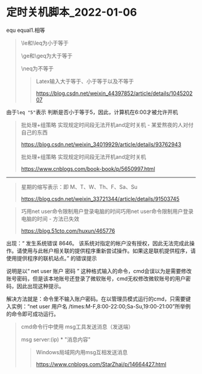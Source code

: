 # 定时关机脚本_2022-01-06

equ  equal1.相等



> \le和\leq为小于等于
>
> \ge和\geq为大于等于
>
> \neq为不等于
>
> > Latex输入大于等于、小于等于以及不等于
> >
> > https://blog.csdn.net/weixin_44397852/article/details/104520207



由于`leq "5"`表示 判断是否小于等于5，因此，计算机在6:00才被允许开机

> 批处理+组策略 实现规定时间段无法开机and定时关机 - 某爱熬夜的人对付自己的东西
>
> https://blog.csdn.net/weixin_34019929/article/details/93762943
>
> 批处理+组策略 实现规定时间段无法开机and定时关机
>
> https://www.cnblogs.com/book-book/p/5650997.html



-------------------------------------------------------------------------------------------------------------------------------



> 星期的缩写表示：即 M、T、W、Th、F、Sa、Su
>
> https://blog.csdn.net/weixin_33721344/article/details/91503745

> 巧用net user命令限制用户登录电脑的时间巧用net user命令限制用户登录电脑的时间 - 方法已失效
>
> https://blog.51cto.com/huxun/465776

<!--# 在域中可以可视化控制用户账户登录时间-->

出现：“ 发生系统错误 8646。  该系统对指定的帐户没有授权，因此无法完成此操作。请使用与此帐户相关联的提供程序重新尝试操作。如果这是联机提供程序，请使用提供程序的联机站点。” 的错误提示

说明是以“ net user 账户 密码 ” 这种格式输入的命令，cmd会误以为是需要修改账号密码，但是该本地账号还登录了微软账号，cmd无权修改微软账号的用户密码，因此出现这种提示。

解决方法就是：命令里不输入账户密码。在以管理员模式运行的cmd，只需要键入实例：“net user 用户名 /times:M-F,8:00-22:00;Sa-Su,19:00-21:00”所举例的命令即可成功运行。



> cmd命令行中使用 msg工具发送消息（发送端）
>
> msg server:(ip) * "消息内容"
>
> > Windows局域网内用msg互相发送消息
> >
> > https://www.cnblogs.com/StarZhai/p/14664427.html